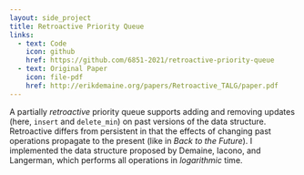 ```yaml
---
layout: side_project
title: Retroactive Priority Queue
links:
  - text: Code
    icon: github
    href: https://github.com/6851-2021/retroactive-priority-queue
  - text: Original Paper
    icon: file-pdf
    href: http://erikdemaine.org/papers/Retroactive_TALG/paper.pdf
---
```

A partially *retroactive* priority queue supports adding and removing updates
(here, `insert` and `delete_min`) on past versions of the data structure.
Retroactive differs from persistent in that the effects of changing past
operations propagate to the present (like in *Back to the Future*).
I implemented the data structure proposed by Demaine, Iacono, and Langerman,
which performs all operations in *logarithmic* time.

